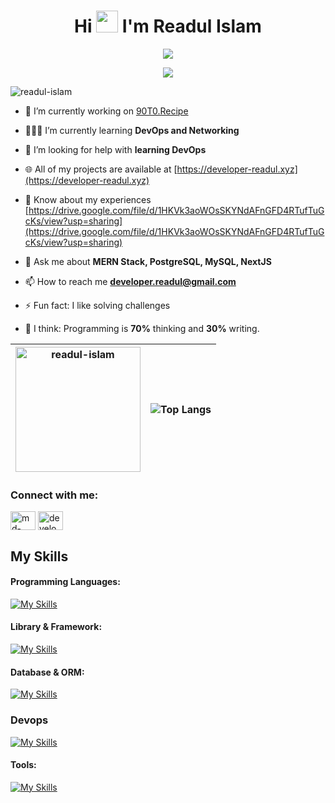 <h1 align="center">Hi <img src="https://media.giphy.com/media/hvRJCLFzcasrR4ia7z/giphy.gif" width="35"> I'm Readul Islam</h1>


<p align="center" >
  <a style="font-size:10px" href="https://github.com/DenverCoder1/readme-typing-svg"><img src="https://readme-typing-svg.demolab.com?font=Bebas+Neue&size=15&pause=3000&color=cdcdcd&center=true&vCenter=true&random=false&width=435&height=18&lines=A passionate -;full stack developer"></a>
</p>
<p align="center">
  <a href="https://github.com/DenverCoder1/readme-typing-svg"><img src="https://readme-typing-svg.demolab.com?font=Bebas+Neue&size=24&pause=3000&color=cdcdcd&center=true&vCenter=true&random=false&width=435&height=18&lines=Assalamu++Alaikum+Warahmatullah.;thanks+for+visiting+my+profile"></a>
</p>
<p align="left"> <img src="https://komarev.com/ghpvc/?username=readul-islam&label=Profile%20views&color=0e75b6&style=flat" alt="readul-islam" /> </p>

- 🔭 I’m currently working on [90T0.Recipe](https://www.recipe.90to.com/)

- 👨🏻‍💻 I’m currently learning **DevOps and Networking**

- 🤝 I’m looking for help with **learning DevOps**

- 🌐 All of my projects are available at [https://developer-readul.xyz](https://developer-readul.xyz)

- 📄 Know about my experiences [https://drive.google.com/file/d/1HKVk3aoWOsSKYNdAFnGFD4RTufTuGcKs/view?usp=sharing](https://drive.google.com/file/d/1HKVk3aoWOsSKYNdAFnGFD4RTufTuGcKs/view?usp=sharing)

- 💬 Ask me about **MERN Stack, PostgreSQL, MySQL, NextJS**

- 📫 How to reach me **developer.readul@gmail.com**

- ⚡ Fun fact: I like solving challenges

- 🤑 I think: Programming is **70%** thinking and **30%** writing.


| <img height="200em"  src="https://github-readme-streak-stats.herokuapp.com/?user=readul-islam&hide_border=true" alt="readul-islam" />  |![Top Langs](https://github-readme-stats.vercel.app/api/top-langs/?username=readul-islam&show_icons=true&hide_border=true&layout=compact&langs_count=10) |
|---|---|

<h3 align="left">Connect with me:</h3>
<p align="left">
<a href="https://linkedin.com/in/md-readul-islam" target="blank"><img align="center" src="https://raw.githubusercontent.com/rahuldkjain/github-profile-readme-generator/master/src/images/icons/Social/linked-in-alt.svg" alt="md-readul-islam" height="30" width="40" /></a>
<a href="https://www.leetcode.com/developer-readul" target="blank"><img align="center" src="https://raw.githubusercontent.com/rahuldkjain/github-profile-readme-generator/master/src/images/icons/Social/leet-code.svg" alt="developer-readul" height="30" width="40" /></a>
</p>

## My Skills

#### Programming Languages:  
[![My Skills](https://skillicons.dev/icons?i=js,ts,cpp,py&perline=5)]()

#### Library & Framework:  
[![My Skills](https://skillicons.dev/icons?i=react,next,nodejs,express,tailwind,bootstrap,d3&perline=6)]()

#### Database & ORM:  
[![My Skills](https://skillicons.dev/icons?i=mongo,mysql,postgresql,sequelize&perline=6)]()

### Devops
[![My Skills](https://skillicons.dev/icons?i=aws,docker,vercel&perline=5)]()

#### Tools:  
[![My Skills](https://skillicons.dev/icons?i=vscode,vite,linux,git,github,ai,ps&perline=6)]()




